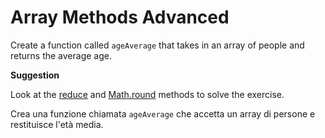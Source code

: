 # Array Methods Advanced

Create a function called `ageAverage` that takes in an array of people and returns the average age.

**Suggestion**

Look at the [reduce](https://developer.mozilla.org/en-US/docs/Web/JavaScript/Reference/Global_Objects/Array/reduce) and [Math.round](https://developer.mozilla.org/en-US/docs/Web/JavaScript/Reference/Global_Objects/Math/round) methods to solve the exercise.



Crea una funzione chiamata `ageAverage` che accetta un array di persone e restituisce l'età media.